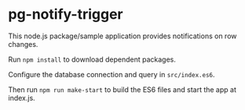 # pg-notify-trigger

This node.js package/sample application provides notifications on row changes.

Run `npm install` to download dependent packages.

Configure the database connection and query in `src/index.es6`.

Then run `npm run make-start` to build the ES6 files and start the app at index.js.

